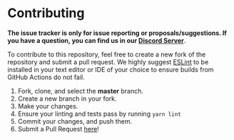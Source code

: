 # Contributing

**The issue tracker is only for issue reporting or proposals/suggestions. If you have a question, you can find us in our [Discord Server]**.

To contribute to this repository, feel free to create a new fork of the repository and
submit a pull request. We highly suggest [ESLint] to be installed
in your text editor or IDE of your choice to ensure builds from GitHub Actions do not fail.

1. Fork, clone, and select the **master** branch.
2. Create a new branch in your fork.
3. Make your changes.
4. Ensure your linting and tests pass by running `yarn lint`
5. Commit your changes, and push them.
6. Submit a Pull Request [here]!

[discord server]: https://join.favware.tech
[here]: https://github.com/favware/syntax-highlighter/pulls
[eslint]: https://eslint.org/
